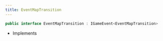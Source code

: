 ```yaml
---
title: EventMapTransition
---
```


```csharp
public interface EventMapTransition : IGameEvent<EventMapTransition>
```

- Implements

